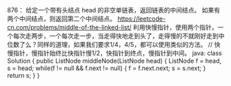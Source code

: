 876：
给定一个带有头结点 head 的非空单链表，返回链表的中间结点。
如果有两个中间结点，则返回第二个中间结点。
https://leetcode-cn.com/problems/middle-of-the-linked-list/
利用快慢指针，使用两个指针，一个每次走两步，一个每次走一步，当走得快地走到头了，走得慢的不就刚好走到中位数了么？同样的道理，如果我们要求1/4，4/5，都可以使用类似的方法。
//  快慢指针，慢指针始终比快指针慢1/2，快指针到终点，慢指针到中间。
java:
class Solution {
    public ListNode middleNode(ListNode head) {
        ListNode f = head, s = head;
        while(f != null && f.next != null) {
            f = f.next.next;
            s = s.next;
        }
        return s;
    }
}